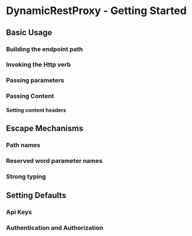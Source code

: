 ﻿# DynamicRestProxy - Getting Started

## Basic Usage

### Building the endpoint path

### Invoking the Http verb

### Passing parameters

### Passing Content

#### Setting content headers

## Escape Mechanisms

### Path names

### Reserved word parameter names

### Strong typing

## Setting Defaults

### Api Keys

### Authentication and Authorization

